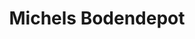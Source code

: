 ---
title: "Michels Bodendepot"
url: /bergisch-gladbach/michels-bodendepot/
shop: Raumausstattung
---